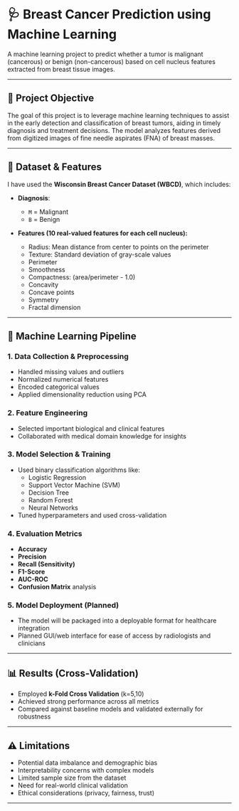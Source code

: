 # 🩺 Breast Cancer Prediction using Machine Learning

A machine learning project to predict whether a tumor is malignant (cancerous) or benign (non-cancerous) based on cell nucleus features extracted from breast tissue images.

---

## 📌 Project Objective

The goal of this project is to leverage machine learning techniques to assist in the early detection and classification of breast tumors, aiding in timely diagnosis and treatment decisions. The model analyzes features derived from digitized images of fine needle aspirates (FNA) of breast masses.

---

## 📂 Dataset & Features

I have used the **Wisconsin Breast Cancer Dataset (WBCD)**, which includes:

- **Diagnosis**:  
  - `M` = Malignant  
  - `B` = Benign  

- **Features (10 real-valued features for each cell nucleus):**
  - Radius: Mean distance from center to points on the perimeter
  - Texture: Standard deviation of gray-scale values
  - Perimeter
  - Smoothness
  - Compactness: (area/perimeter - 1.0)
  - Concavity
  - Concave points
  - Symmetry
  - Fractal dimension

---

## 🧠 Machine Learning Pipeline

### 1. Data Collection & Preprocessing
- Handled missing values and outliers  
- Normalized numerical features  
- Encoded categorical values  
- Applied dimensionality reduction using PCA

### 2. Feature Engineering
- Selected important biological and clinical features  
- Collaborated with medical domain knowledge for insights  

### 3. Model Selection & Training
- Used binary classification algorithms like:
  - Logistic Regression  
  - Support Vector Machine (SVM)  
  - Decision Tree  
  - Random Forest  
  - Neural Networks  
- Tuned hyperparameters and used cross-validation

### 4. Evaluation Metrics
- **Accuracy**
- **Precision**
- **Recall (Sensitivity)**
- **F1-Score**
- **AUC-ROC**
- **Confusion Matrix** analysis

### 5. Model Deployment (Planned)
- The model will be packaged into a deployable format for healthcare integration  
- Planned GUI/web interface for ease of access by radiologists and clinicians

---

## 📊 Results (Cross-Validation)

- Employed **k-Fold Cross Validation** (k=5,10)
- Achieved strong performance across all metrics
- Compared against baseline models and validated externally for robustness

---

## ⚠️ Limitations

- Potential data imbalance and demographic bias
- Interpretability concerns with complex models
- Limited sample size from the dataset
- Need for real-world clinical validation
- Ethical considerations (privacy, fairness, trust)

---
